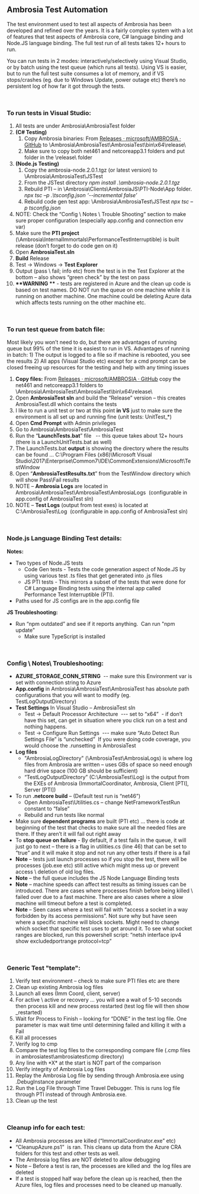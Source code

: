 ﻿## Ambrosia Test Automation

The test environment used to test all aspects of Ambrosia has been developed and refined over the years. It is a fairly complex system with a lot of features that test aspects of Ambrosia core, C# language binding and Node.JS language binding. The full test run of all tests takes 12+ hours to run.

You can run tests in 2 modes: interactively/selectively using Visual Studio, or by batch using the test queue (which runs all tests). Using VS is easier, but to run the full test suite consumes a lot of memory, and if VS stops/crashes (eg. due to Windows Update, power outage etc) there’s no persistent log of how far it got through the tests.  

&nbsp;
### **To run tests in Visual Studio:**
1. All tests are under Ambrosia\AmbrosiaTest folder 
2. **(C# Testing)** 
   1. Copy Ambrosia binaries: From [Releases · microsoft/AMBROSIA · GitHub](https://github.com/microsoft/AMBROSIA/releases) to \Ambrosia\AmbrosiaTest\AmbrosiaTest\bin\x64\release\ 
   1. Make sure to copy both net461 and netcoreapp3.1 folders and put folder in the \release\ folder 
3. **(Node.js Testing)** 
   1. Copy the ambrosia-node.2.0.1.tgz (or latest version) to \Ambrosia\AmbrosiaTest\JSTest
   1. From the JSTest directory *npm install .\ambrosia-node.2.0.1.tgz* 
   1. Rebuild PTI – in \Ambrosia\Clients\AmbrosiaJS\PTI-Node\App folder. *npx tsc –p .\tsconfig.json ‘--incremental false’*
   1. Rebuild code gen test app: \Ambrosia\AmbrosiaTest\JSTest *npx tsc –p tsconfig.json*
4. NOTE: Check the “Config \ Notes \ Trouble Shooting” section to make sure proper configuration (especially app.config and connection env var) 
5. Make sure the **PTI project** (\Ambrosia\InternalImmortals\PerformanceTestInterruptible) is built release (don’t forget to do code gen on it) 
6. Open **AmbrosiaTest.sln** 
7. **Build** Release 
8. Test -> Windows -> **Test Explorer** 
10. Output (pass \ fail; info etc) from the test is in the Test Explorer at the bottom – also shows “green check” by the test on pass 
11. **\*\*WARNING \*\*** - tests are registered in Azure and the clean up code is based on test names. DO NOT run the queue on one machine while it is running on another machine. One machine could be deleting Azure data which affects tests running on the other machine etc.  

&nbsp;
### **To run test queue from batch file:**
Most likely you won’t need to do, but there are advantages of running queue but 99% of the time it is easiest to run in VS. Advantages of running in batch: 1) The output is logged to a file so if machine is rebooted, you see the results 2) All apps (Visual Studio etc) except for a cmd prompt can be closed freeing up resources for the testing and help with any timing issues 
1. **Copy files:** From [Releases · microsoft/AMBROSIA · GitHub](https://github.com/microsoft/AMBROSIA/releases) copy the net461 and netcoreapp3.1 folders to \Ambrosia\AmbrosiaTest\AmbrosiaTest\bin\x64\release\ 
1. Open **AmbrosiaTest sln** and build the “Release” version – this creates AmbrosiaTest.dll which contains the tests 
1. I like to run a unit test or two at this point **in VS** just to make sure the environment is all set up and running fine (unit tests: UnitTest\_\*) 
1. Open **Cmd Prompt** with Admin privileges 
1. Go to Ambrosia\AmbrosiaTest\AmbrosiaTest 
1. Run the “**LaunchTests.bat**” file   -- this queue takes about 12+ hours (there is a LaunchUnitTests.bat as well) 
1. The LaunchTests.bat **output** is showing the directory where the results can be found … C:\Program Files (x86)\Microsoft Visual Studio\2017\Enterprise\Common7\IDE\CommonExtensions\Microsoft\TestWindow  
1. Open “**AmbrosiaTestResults.txt**” from the TestWindow directory which will show Pass\Fail results 
1. NOTE – **Ambrosia Logs** are located in Ambrosia\AmbrosiaTest\AmbrosiaTest\AmbrosiaLogs  (configurable in app.config of AmbrosiaTest sln) 
1. NOTE – **Test Logs** (output from test exes) is located at C:\AmbrosiaTest\Log  (configurable in app.config of AmbrosiaTest sln) 

&nbsp;
### **Node.js Language Binding Test details:**
**Notes:**  
- Two types of Node.JS tests
  - Code Gen tests - Tests the code generation aspect of Node.JS by using various test .ts files that get generated into .js files
  - JS PTI tests - This mirrors a subset of the tests that were done for C# Language Binding tests using the internal app called Performance Test Interruptible (PTI).
- Paths used for JS configs are in the app.config file 

**JS Troubleshooting:** 
- Run “npm outdated” and see if it reports anything.  Can run "npm update" 
  - Make sure TypeScript is installed

&nbsp;
### **Config \ Notes\ Troubleshooting:**
- **AZURE\_STORAGE\_CONN\_STRING**  -- make sure this Environment var is set with connection string to Azure 
- **App.config** in Ambrosia\AmbrosiaTest\AmbrosiaTest has absolute path configurations that you will want to modify (eg. TestLogOutputDirectory) 
- **Test Settings** In Visual Studio – AmbrosiaTest sln 
  - Test -> Default Processor Architecture  --- set to “x64”  - if don’t have this set, can get in situation where you click run on a test and nothing happens.
  - Test -> Configure Run Settings  --- make sure “Auto Detect Run Settings File” is “unchecked”  If you were doing code coverage, you would choose the .runsetting in AmbrosiaTest 
- **Log files** 
  - "AmbrosiaLogDirectory" (\AmbrosiaTest\AmbrosiaLogs) is where log files from Ambrosia are written – uses GBs of space so need enough hard drive space (100 GB should be sufficient) 
  - “TestLogOutputDirectory” (C:\AmbrosiaTest\Log) is the output from the EXEs of Ambrosia (ImmortalCoordinator, Ambrosia, Client [PTI], Server [PTI]) 
- To run **.netcore build** – (Default test run is “net46”) 
  - Open AmbrosiaTest\Utilities.cs – change NetFrameworkTestRun constant to “false” 
  - Rebuild and run tests like normal 
- Make sure **dependent programs** are built (PTI etc) … there is code at beginning of the test that checks to make sure all the needed files are there. If they aren’t it will fail out right away 
- To **stop queue on failure** - By default, if a test fails in the queue, it will just go to next – there is a flag in utilities.cs (line 46) that can be set to “true” and it will make it stop and not run any other tests if there is a fail 
- **Note** – tests just launch processes so if you stop the test, there will be processes (job.exe etc) still active which might mess up or prevent access \ deletion of old log files.
- **Note** – the full queue includes the JS Node Language Binding tests 
- **Note** – machine speeds can affect test results as timing issues can be introduced. There are cases where processes finish before being killed \ failed over due to a fast machine. There are also cases where a slow machine will timeout before a test is completed.
- **Note** – Seen cases where a test will fail with “access a socket in a way forbidden by its access permissions”. Not sure why but have seen where a specific machine will block sockets. Might need to change which socket that specific test uses to get around it. To see what socket ranges are blocked, run this powershell script: “netsh interface ipv4 show excludedportrange protocol=tcp”


&nbsp;
### **Generic Test "template":**
1.  Verify test environment – check to make sure PTI files etc are there 
1.  Clean up existing Ambrosia log files 
1.  Launch all exes (Imm Coord, client, server) 
1.  For active \ active or recovery … you will see a wait of 5-10 seconds then process kill and new process restarted (test log file will then show \_restarted) 
1.  Wait for Process to Finish – looking for “DONE” in the test log file. One parameter is max wait time until determining failed and killing it with a Fail  
1.  Kill all processes 
1.  Verify log to cmp 
1.  Compare the test log files to the corresponding compare file (.cmp files in ambrosiatest\ambrosiatest\cmp directory) 
1.  Any line with \*X\* at the start is NOT part of the comparison 
1.  Verify integrity of Ambrosia Log files 
1.  Replay the Ambrosia Log file by sending through Ambrosia.exe using .DebugInstance parameter 
1.  Run the Log File through Time Travel Debugger. This is runs log file through PTI instead of through Ambrosia.exe.
1.  Clean up the test 

&nbsp;
### **Cleanup info for each test:**
- All Ambrosia processes are killed (“ImmortalCoordinator.exe” etc) 
- “CleanupAzure.ps1”  is ran. This cleans up data from the Azure CRA folders for this test and other tests as well. 
- The Ambrosia log files are NOT deleted to allow debugging 
- Note – Before a test is ran, the processes are killed and  the log files are deleted 
- If a test is stopped half way before the clean up is reached, then the Azure files, log files and processes need to be cleaned up manually. 

